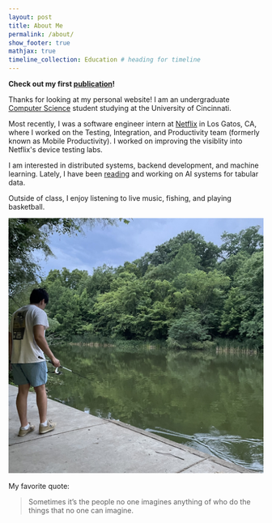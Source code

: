 ```yaml
---
layout: post
title: About Me 
permalink: /about/
show_footer: true
mathjax: true
timeline_collection: Education # heading for timeline
---
```


**Check out my first [publication](https://joss.theoj.org)!**

Thanks for looking at my personal website! I am an undergraduate [Computer Science](https://ceas.uc.edu/academics/departments/computer-science.html) student studying at the University of Cincinnati. 

Most recently, I was a software engineer intern at [Netflix](https://www.netflix.com/) in Los Gatos, CA, where I worked on the Testing, Integration, and Productivity team (formerly known as Mobile Productivity). I worked on improving the visiblity into Netflix's device testing labs.

I am interested in distributed systems, backend development, and machine learning. Lately, I have been [reading](https://understandingdistributed.systems) and working on AI systems for tabular data.

Outside of class, I enjoy listening to live music, fishing, and playing basketball.

![fishing](images/fishin.jpg)

My favorite quote:

> Sometimes it’s the people no one imagines anything of who do the things that no one can imagine.
